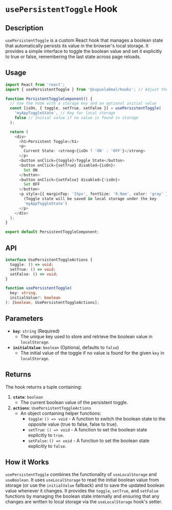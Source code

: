 # `usePersistentToggle` Hook

## Description

`usePersistentToggle` is a custom React hook that manages a boolean state that automatically persists its value in the browser's local storage. It provides a simple interface to toggle the boolean value and set it explicitly to true or false, remembering the last state across page reloads.

## Usage

```typescript
import React from 'react';
import { usePersistentToggle } from '@supunlakmal/hooks'; // Adjust the import path

function PersistentToggleComponent() {
  // Use the hook with a storage key and an optional initial value
  const [isOn, { toggle, setTrue, setFalse }] = usePersistentToggle(
    'myAppToggleState', // Key for local storage
    false // Initial value if no value is found in storage
  );

  return (
    <div>
      <h1>Persistent Toggle</h1>
      <p>
        Current State: <strong>{isOn ? 'ON' : 'OFF'}</strong>
      </p>
      <button onClick={toggle}>Toggle State</button>
      <button onClick={setTrue} disabled={isOn}>
        Set ON
      </button>
      <button onClick={setFalse} disabled={!isOn}>
        Set OFF
      </button>
      <p style={{ marginTop: '15px', fontSize: '0.9em', color: 'gray' }}>
        (Toggle state will be saved in local storage under the key
        'myAppToggleState')
      </p>
    </div>
  );
}

export default PersistentToggleComponent;
```

## API

```typescript
interface UsePersistentToggleActions {
  toggle: () => void;
  setTrue: () => void;
  setFalse: () => void;
}

function usePersistentToggle(
  key: string,
  initialValue?: boolean
): [boolean, UsePersistentToggleActions];
```

## Parameters

- **`key`**: `string` (Required)
  - The unique key used to store and retrieve the boolean value in `localStorage`.
- **`initialValue`**: `boolean` (Optional, defaults to `false`)
  - The initial value of the toggle if no value is found for the given `key` in `localStorage`.

## Returns

The hook returns a tuple containing:

1.  **`state`**: `boolean`
    - The current boolean value of the persistent toggle.
2.  **`actions`**: `UsePersistentToggleActions`
    - An object containing helper functions:
        - `toggle`: `() => void` - A function to switch the boolean state to the opposite value (true to false, false to true).
        - `setTrue`: `() => void` - A function to set the boolean state explicitly to `true`.
        - `setFalse`: `() => void` - A function to set the boolean state explicitly to `false`.

## How it Works

`usePersistentToggle` combines the functionality of `useLocalStorage` and `useBoolean`. It uses `useLocalStorage` to read the initial boolean value from storage (or use the `initialValue` fallback) and to save the updated boolean value whenever it changes. It provides the `toggle`, `setTrue`, and `setFalse` functions by managing the boolean state internally and ensuring that any changes are written to local storage via the `useLocalStorage` hook's setter.

